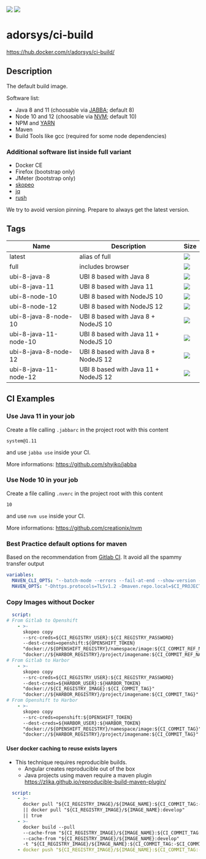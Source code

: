 [![](https://img.shields.io/docker/pulls/adorsys/ci-build.svg?logo=docker)](https://hub.docker.com/r/adorsys/ci-build/)
[![](https://img.shields.io/docker/stars/adorsys/ci-build.svg?logo=docker)](https://hub.docker.com/r/adorsys/ci-build/)

# adorsys/ci-build

https://hub.docker.com/r/adorsys/ci-build/

## Description

The default build image. 

Software list:

* Java 8 and 11 (choosable via [JABBA](https://github.com/shyiko/jabba); default 8)
* Node 10 and 12 (choosable via [NVM](https://github.com/creationix/nvm); default 10)
* NPM and [YARN](https://yarnpkg.com/lang/en/)
* Maven
* Build Tools like gcc (required for some node dependencies)

### Additional software list inside full variant
* Docker CE
* Firefox (bootstrap only)
* JMeter (bootstrap only)
* [skopeo](https://github.com/containers/skopeo)
* [jq](https://stedolan.github.io/jq/)
* [rush](https://github.com/shenwei356/rush)

We try to avoid version pinning. Prepare to always get the latest version.

## Tags

| Name | Description | Size | 
| ---- | ----------- | ---- |
| latest | alias of full | [![](https://images.microbadger.com/badges/image/adorsys/ci-build.svg)](https://microbadger.com/images/adorsys/ci-build) |
| full | includes browser | [![](https://images.microbadger.com/badges/image/adorsys/ci-build:full.svg)](https://microbadger.com/images/adorsys/ci-build) |
| ubi-8-java-8 | UBI 8 based with Java 8 | [![](https://images.microbadger.com/badges/image/adorsys/ci-build:ubi-8-java-8.svg)](https://microbadger.com/images/adorsys/ci-build) |
| ubi-8-java-11 | UBI 8 based with Java 11 | [![](https://images.microbadger.com/badges/image/adorsys/ci-build:ubi-8-java-11.svg)](https://microbadger.com/images/adorsys/ci-build) |
| ubi-8-node-10 | UBI 8 based with NodeJS 10 | [![](https://images.microbadger.com/badges/image/adorsys/ci-build:ubi-8-node-8.svg)](https://microbadger.com/images/adorsys/ci-build) |
| ubi-8-node-12 | UBI 8 based with NodeJS 12 | [![](https://images.microbadger.com/badges/image/adorsys/ci-build:ubi-8-node-10.svg)](https://microbadger.com/images/adorsys/ci-build) |
| ubi-8-java-8-node-10 | UBI 8 based with Java 8 + NodeJS 10 | [![](https://images.microbadger.com/badges/image/adorsys/ci-build:ubi-8-java-8-node-10.svg)](https://microbadger.com/images/adorsys/ci-build) |
| ubi-8-java-11-node-10 | UBI 8 based with Java 11 + NodeJS 10 | [![](https://images.microbadger.com/badges/image/adorsys/ci-build:ubi-8-java-11-node-10.svg)](https://microbadger.com/images/adorsys/ci-build) |
| ubi-8-java-8-node-12 | UBI 8 based with Java 8 + NodeJS 12 | [![](https://images.microbadger.com/badges/image/adorsys/ci-build:ubi-8-java-8-node-12.svg)](https://microbadger.com/images/adorsys/ci-build) |
| ubi-8-java-11-node-12 | UBI 8 based with Java 11 + NodeJS 12 | [![](https://images.microbadger.com/badges/image/adorsys/ci-build:ubi-8-java-11-node-12.svg)](https://microbadger.com/images/adorsys/ci-build) |

## CI Examples

### Use Java 11 in your job

Create a file calling `.jabbarc` in the project root with this content
```
system@1.11
```
and use `jabba use` inside your CI.

More informations: https://github.com/shyiko/jabba

### Use Node 10 in your job

Create a file calling `.nvmrc` in the project root with this content
```
10
```
and use `nvm use` inside your CI.

More informations: https://github.com/creationix/nvm

### Best Practice default options for maven

Based on the recommendation from [Gitlab CI](https://gitlab.com/gitlab-org/gitlab-ce/blob/master/lib/gitlab/ci/templates/Maven.gitlab-ci.yml).
It avoid all the spammy transfer output
```yaml
variables:
  MAVEN_CLI_OPTS: "--batch-mode --errors --fail-at-end --show-version -DinstallAtEnd=true -DdeployAtEnd=true"
  MAVEN_OPTS: "-Dhttps.protocols=TLSv1.2 -Dmaven.repo.local=$CI_PROJECT_DIR/.m2/repository -Dorg.slf4j.simpleLogger.log.org.apache.maven.cli.transfer.Slf4jMavenTransferListener=WARN -Dorg.slf4j.simpleLogger.showDateTime=true -Djava.awt.headless=true"
```

### Copy Images without Docker

```yaml
  script:
# From Gitlab to Openshift
    - >-
      skopeo copy
      --src-creds=${CI_REGISTRY_USER}:${CI_REGISTRY_PASSWORD}
      --dest-creds=openshift:${OPENSHIFT_TOKEN}
      "docker://${OPENSHIFT_REGISTRY}/namespace/image:${CI_COMMIT_REF_NAME}"
      "docker://${HARBOR_REGISTRY}/project/imagename:${CI_COMMIT_REF_NAME}"
# From Gitlab to Harbor
    - >-
      skopeo copy
      --src-creds=${CI_REGISTRY_USER}:${CI_REGISTRY_PASSWORD}
      --dest-creds=${HARBOR_USER}:${HARBOR_TOKEN}
      "docker://${CI_REGISTRY_IMAGE}:${CI_COMMIT_TAG}"
      "docker://${HARBOR_REGISTRY}/project/imagename:${CI_COMMIT_TAG}"
# From Openshift to Harbor
    - >-
      skopeo copy
      --src-creds=openshift:${OPENSHIFT_TOKEN}
      --dest-creds=${HARBOR_USER}:${HARBOR_TOKEN}
      "docker://${OPENSHIFT_REGISTRY}/namespace/image:${CI_COMMIT_TAG}"
      "docker://${HARBOR_REGISTRY}/project/imagename:${CI_COMMIT_TAG}"
```

#### User docker caching to reuse exists layers

* This technique requires reproducible builds.
  * Angular creates reproducible out of the box
  * Java projects using maven require a maven plugin https://zlika.github.io/reproducible-build-maven-plugin/

```yaml
  script:
    - >-
      docker pull "${CI_REGISTRY_IMAGE}/${IMAGE_NAME}:${CI_COMMIT_TAG:-$CI_COMMIT_REF_SLUG}" 
      || docker pull "${CI_REGISTRY_IMAGE}/${IMAGE_NAME}:develop" 
      || true
    - >-
      docker build --pull
      --cache-from "${CI_REGISTRY_IMAGE}/${IMAGE_NAME}:${CI_COMMIT_TAG:-$CI_COMMIT_REF_SLUG}"
      --cache-from "${CI_REGISTRY_IMAGE}/${IMAGE_NAME}:develop"
      -t "${CI_REGISTRY_IMAGE}/${IMAGE_NAME}:${CI_COMMIT_TAG:-$CI_COMMIT_REF_SLUG}" .
    - docker push "${CI_REGISTRY_IMAGE}/${IMAGE_NAME}:${CI_COMMIT_TAG:-$CI_COMMIT_REF_SLUG}"
```
